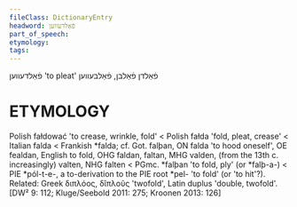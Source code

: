```yaml
---
fileClass: DictionaryEntry
headword: פֿאַלדעווען
part_of_speech: 
etymology: 
tags: 
---
```

פֿאַלדעווען
'to pleat'
פֿאַלדן
פֿאַלבן, פֿאַלבעווען

ETYMOLOGY
===========
Polish fałdować 'to crease, wrinkle, fold' < Polish fałda 'fold, pleat, crease' < Italian falda < Frankish *falda; cf. Got. falþan, ON falda 'to hood oneself',  OE fealdan, English to fold, OHG faldan, faltan, MHG valden, (from the 13th c. increasingly) valten, NHG falten < PGmc. *falþan 'to fold, ply' (or *falþ-a-) < PIE *pól-t-e-, a to-derivation to the PIE root *pel- 'to fold' (or 'to hit'?). 
Related: Greek διπλόος, δῐπλοῦς 'twofold', Latin duplus 'double, twofold'. 
[DW² 9: 112; Kluge/Seebold 2011: 275; Kroonen 2013: 126]